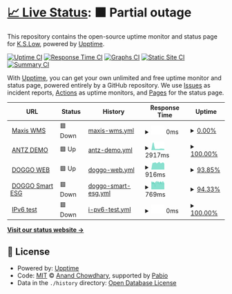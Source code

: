 # [📈 Live Status](https://https://kslow2168.github.io/AntzMonitor): <!--live status--> **🟧 Partial outage**

This repository contains the open-source uptime monitor and status page for [K.S.Low](www.inchz-iot.com), powered by [Upptime](https://github.com/upptime/upptime).

[![Uptime CI](https://github.com/kslow2168/AntzMonitor/workflows/Uptime%20CI/badge.svg)](https://github.com/kslow2168/AntzMonitor/actions?query=workflow%3A%22Uptime+CI%22)
[![Response Time CI](https://github.com/kslow2168/AntzMonitor/workflows/Response%20Time%20CI/badge.svg)](https://github.com/kslow2168/AntzMonitor/actions?query=workflow%3A%22Response+Time+CI%22)
[![Graphs CI](https://github.com/kslow2168/AntzMonitor/workflows/Graphs%20CI/badge.svg)](https://github.com/kslow2168/AntzMonitor/actions?query=workflow%3A%22Graphs+CI%22)
[![Static Site CI](https://github.com/kslow2168/AntzMonitor/workflows/Static%20Site%20CI/badge.svg)](https://github.com/kslow2168/AntzMonitor/actions?query=workflow%3A%22Static+Site+CI%22)
[![Summary CI](https://github.com/kslow2168/AntzMonitor/workflows/Summary%20CI/badge.svg)](https://github.com/kslow2168/AntzMonitor/actions?query=workflow%3A%22Summary+CI%22)

With [Upptime](https://upptime.js.org), you can get your own unlimited and free uptime monitor and status page, powered entirely by a GitHub repository. We use [Issues](https://github.com/kslow2168/AntzMonitor/issues) as incident reports, [Actions](https://github.com/kslow2168/AntzMonitor/actions) as uptime monitors, and [Pages](https://https://kslow2168.github.io/AntzMonitor) for the status page.

<!--start: status pages-->
<!-- This summary is generated by Upptime (https://github.com/upptime/upptime) -->
<!-- Do not edit this manually, your changes will be overwritten -->
<!-- prettier-ignore -->
| URL | Status | History | Response Time | Uptime |
| --- | ------ | ------- | ------------- | ------ |
| <img alt="" src="https://icons.duckduckgo.com/ip3/maxis.antz.app.ico" height="13"> [Maxis WMS](https://maxis.antz.app) | 🟥 Down | [maxis-wms.yml](https://github.com/kslow2168/AntzMonitor/commits/HEAD/history/maxis-wms.yml) | <details><summary><img alt="Response time graph" src="./graphs/maxis-wms/response-time-week.png" height="20"> 0ms</summary><br><a href="https://https://kslow2168.github.io/AntzMonitor/history/maxis-wms"><img alt="Response time 1382" src="https://img.shields.io/endpoint?url=https%3A%2F%2Fraw.githubusercontent.com%2Fkslow2168%2FAntzMonitor%2FHEAD%2Fapi%2Fmaxis-wms%2Fresponse-time.json"></a><br><a href="https://https://kslow2168.github.io/AntzMonitor/history/maxis-wms"><img alt="24-hour response time 0" src="https://img.shields.io/endpoint?url=https%3A%2F%2Fraw.githubusercontent.com%2Fkslow2168%2FAntzMonitor%2FHEAD%2Fapi%2Fmaxis-wms%2Fresponse-time-day.json"></a><br><a href="https://https://kslow2168.github.io/AntzMonitor/history/maxis-wms"><img alt="7-day response time 0" src="https://img.shields.io/endpoint?url=https%3A%2F%2Fraw.githubusercontent.com%2Fkslow2168%2FAntzMonitor%2FHEAD%2Fapi%2Fmaxis-wms%2Fresponse-time-week.json"></a><br><a href="https://https://kslow2168.github.io/AntzMonitor/history/maxis-wms"><img alt="30-day response time 0" src="https://img.shields.io/endpoint?url=https%3A%2F%2Fraw.githubusercontent.com%2Fkslow2168%2FAntzMonitor%2FHEAD%2Fapi%2Fmaxis-wms%2Fresponse-time-month.json"></a><br><a href="https://https://kslow2168.github.io/AntzMonitor/history/maxis-wms"><img alt="1-year response time 1382" src="https://img.shields.io/endpoint?url=https%3A%2F%2Fraw.githubusercontent.com%2Fkslow2168%2FAntzMonitor%2FHEAD%2Fapi%2Fmaxis-wms%2Fresponse-time-year.json"></a></details> | <details><summary><a href="https://https://kslow2168.github.io/AntzMonitor/history/maxis-wms">0.00%</a></summary><a href="https://https://kslow2168.github.io/AntzMonitor/history/maxis-wms"><img alt="All-time uptime 26.42%" src="https://img.shields.io/endpoint?url=https%3A%2F%2Fraw.githubusercontent.com%2Fkslow2168%2FAntzMonitor%2FHEAD%2Fapi%2Fmaxis-wms%2Fuptime.json"></a><br><a href="https://https://kslow2168.github.io/AntzMonitor/history/maxis-wms"><img alt="24-hour uptime 0.00%" src="https://img.shields.io/endpoint?url=https%3A%2F%2Fraw.githubusercontent.com%2Fkslow2168%2FAntzMonitor%2FHEAD%2Fapi%2Fmaxis-wms%2Fuptime-day.json"></a><br><a href="https://https://kslow2168.github.io/AntzMonitor/history/maxis-wms"><img alt="7-day uptime 0.00%" src="https://img.shields.io/endpoint?url=https%3A%2F%2Fraw.githubusercontent.com%2Fkslow2168%2FAntzMonitor%2FHEAD%2Fapi%2Fmaxis-wms%2Fuptime-week.json"></a><br><a href="https://https://kslow2168.github.io/AntzMonitor/history/maxis-wms"><img alt="30-day uptime 1.38%" src="https://img.shields.io/endpoint?url=https%3A%2F%2Fraw.githubusercontent.com%2Fkslow2168%2FAntzMonitor%2FHEAD%2Fapi%2Fmaxis-wms%2Fuptime-month.json"></a><br><a href="https://https://kslow2168.github.io/AntzMonitor/history/maxis-wms"><img alt="1-year uptime 26.42%" src="https://img.shields.io/endpoint?url=https%3A%2F%2Fraw.githubusercontent.com%2Fkslow2168%2FAntzMonitor%2FHEAD%2Fapi%2Fmaxis-wms%2Fuptime-year.json"></a></details>
| <img alt="" src="https://icons.duckduckgo.com/ip3/demo.antz.app.ico" height="13"> [ANTZ DEMO](https://demo.antz.app) | 🟩 Up | [antz-demo.yml](https://github.com/kslow2168/AntzMonitor/commits/HEAD/history/antz-demo.yml) | <details><summary><img alt="Response time graph" src="./graphs/antz-demo/response-time-week.png" height="20"> 2917ms</summary><br><a href="https://https://kslow2168.github.io/AntzMonitor/history/antz-demo"><img alt="Response time 2009" src="https://img.shields.io/endpoint?url=https%3A%2F%2Fraw.githubusercontent.com%2Fkslow2168%2FAntzMonitor%2FHEAD%2Fapi%2Fantz-demo%2Fresponse-time.json"></a><br><a href="https://https://kslow2168.github.io/AntzMonitor/history/antz-demo"><img alt="24-hour response time 1508" src="https://img.shields.io/endpoint?url=https%3A%2F%2Fraw.githubusercontent.com%2Fkslow2168%2FAntzMonitor%2FHEAD%2Fapi%2Fantz-demo%2Fresponse-time-day.json"></a><br><a href="https://https://kslow2168.github.io/AntzMonitor/history/antz-demo"><img alt="7-day response time 2917" src="https://img.shields.io/endpoint?url=https%3A%2F%2Fraw.githubusercontent.com%2Fkslow2168%2FAntzMonitor%2FHEAD%2Fapi%2Fantz-demo%2Fresponse-time-week.json"></a><br><a href="https://https://kslow2168.github.io/AntzMonitor/history/antz-demo"><img alt="30-day response time 3118" src="https://img.shields.io/endpoint?url=https%3A%2F%2Fraw.githubusercontent.com%2Fkslow2168%2FAntzMonitor%2FHEAD%2Fapi%2Fantz-demo%2Fresponse-time-month.json"></a><br><a href="https://https://kslow2168.github.io/AntzMonitor/history/antz-demo"><img alt="1-year response time 2009" src="https://img.shields.io/endpoint?url=https%3A%2F%2Fraw.githubusercontent.com%2Fkslow2168%2FAntzMonitor%2FHEAD%2Fapi%2Fantz-demo%2Fresponse-time-year.json"></a></details> | <details><summary><a href="https://https://kslow2168.github.io/AntzMonitor/history/antz-demo">100.00%</a></summary><a href="https://https://kslow2168.github.io/AntzMonitor/history/antz-demo"><img alt="All-time uptime 99.86%" src="https://img.shields.io/endpoint?url=https%3A%2F%2Fraw.githubusercontent.com%2Fkslow2168%2FAntzMonitor%2FHEAD%2Fapi%2Fantz-demo%2Fuptime.json"></a><br><a href="https://https://kslow2168.github.io/AntzMonitor/history/antz-demo"><img alt="24-hour uptime 100.00%" src="https://img.shields.io/endpoint?url=https%3A%2F%2Fraw.githubusercontent.com%2Fkslow2168%2FAntzMonitor%2FHEAD%2Fapi%2Fantz-demo%2Fuptime-day.json"></a><br><a href="https://https://kslow2168.github.io/AntzMonitor/history/antz-demo"><img alt="7-day uptime 100.00%" src="https://img.shields.io/endpoint?url=https%3A%2F%2Fraw.githubusercontent.com%2Fkslow2168%2FAntzMonitor%2FHEAD%2Fapi%2Fantz-demo%2Fuptime-week.json"></a><br><a href="https://https://kslow2168.github.io/AntzMonitor/history/antz-demo"><img alt="30-day uptime 100.00%" src="https://img.shields.io/endpoint?url=https%3A%2F%2Fraw.githubusercontent.com%2Fkslow2168%2FAntzMonitor%2FHEAD%2Fapi%2Fantz-demo%2Fuptime-month.json"></a><br><a href="https://https://kslow2168.github.io/AntzMonitor/history/antz-demo"><img alt="1-year uptime 99.86%" src="https://img.shields.io/endpoint?url=https%3A%2F%2Fraw.githubusercontent.com%2Fkslow2168%2FAntzMonitor%2FHEAD%2Fapi%2Fantz-demo%2Fuptime-year.json"></a></details>
| <img alt="" src="https://icons.duckduckgo.com/ip3/smartesg.doggo.my.ico" height="13"> [DOGGO WEB](https://smartesg.doggo.my) | 🟩 Up | [doggo-web.yml](https://github.com/kslow2168/AntzMonitor/commits/HEAD/history/doggo-web.yml) | <details><summary><img alt="Response time graph" src="./graphs/doggo-web/response-time-week.png" height="20"> 916ms</summary><br><a href="https://https://kslow2168.github.io/AntzMonitor/history/doggo-web"><img alt="Response time 974" src="https://img.shields.io/endpoint?url=https%3A%2F%2Fraw.githubusercontent.com%2Fkslow2168%2FAntzMonitor%2FHEAD%2Fapi%2Fdoggo-web%2Fresponse-time.json"></a><br><a href="https://https://kslow2168.github.io/AntzMonitor/history/doggo-web"><img alt="24-hour response time 791" src="https://img.shields.io/endpoint?url=https%3A%2F%2Fraw.githubusercontent.com%2Fkslow2168%2FAntzMonitor%2FHEAD%2Fapi%2Fdoggo-web%2Fresponse-time-day.json"></a><br><a href="https://https://kslow2168.github.io/AntzMonitor/history/doggo-web"><img alt="7-day response time 916" src="https://img.shields.io/endpoint?url=https%3A%2F%2Fraw.githubusercontent.com%2Fkslow2168%2FAntzMonitor%2FHEAD%2Fapi%2Fdoggo-web%2Fresponse-time-week.json"></a><br><a href="https://https://kslow2168.github.io/AntzMonitor/history/doggo-web"><img alt="30-day response time 1480" src="https://img.shields.io/endpoint?url=https%3A%2F%2Fraw.githubusercontent.com%2Fkslow2168%2FAntzMonitor%2FHEAD%2Fapi%2Fdoggo-web%2Fresponse-time-month.json"></a><br><a href="https://https://kslow2168.github.io/AntzMonitor/history/doggo-web"><img alt="1-year response time 974" src="https://img.shields.io/endpoint?url=https%3A%2F%2Fraw.githubusercontent.com%2Fkslow2168%2FAntzMonitor%2FHEAD%2Fapi%2Fdoggo-web%2Fresponse-time-year.json"></a></details> | <details><summary><a href="https://https://kslow2168.github.io/AntzMonitor/history/doggo-web">93.85%</a></summary><a href="https://https://kslow2168.github.io/AntzMonitor/history/doggo-web"><img alt="All-time uptime 98.58%" src="https://img.shields.io/endpoint?url=https%3A%2F%2Fraw.githubusercontent.com%2Fkslow2168%2FAntzMonitor%2FHEAD%2Fapi%2Fdoggo-web%2Fuptime.json"></a><br><a href="https://https://kslow2168.github.io/AntzMonitor/history/doggo-web"><img alt="24-hour uptime 100.00%" src="https://img.shields.io/endpoint?url=https%3A%2F%2Fraw.githubusercontent.com%2Fkslow2168%2FAntzMonitor%2FHEAD%2Fapi%2Fdoggo-web%2Fuptime-day.json"></a><br><a href="https://https://kslow2168.github.io/AntzMonitor/history/doggo-web"><img alt="7-day uptime 93.85%" src="https://img.shields.io/endpoint?url=https%3A%2F%2Fraw.githubusercontent.com%2Fkslow2168%2FAntzMonitor%2FHEAD%2Fapi%2Fdoggo-web%2Fuptime-week.json"></a><br><a href="https://https://kslow2168.github.io/AntzMonitor/history/doggo-web"><img alt="30-day uptime 89.42%" src="https://img.shields.io/endpoint?url=https%3A%2F%2Fraw.githubusercontent.com%2Fkslow2168%2FAntzMonitor%2FHEAD%2Fapi%2Fdoggo-web%2Fuptime-month.json"></a><br><a href="https://https://kslow2168.github.io/AntzMonitor/history/doggo-web"><img alt="1-year uptime 98.58%" src="https://img.shields.io/endpoint?url=https%3A%2F%2Fraw.githubusercontent.com%2Fkslow2168%2FAntzMonitor%2FHEAD%2Fapi%2Fdoggo-web%2Fuptime-year.json"></a></details>
| <img alt="" src="https://icons.duckduckgo.com/ip3/smartesgapp.doggo.my.ico" height="13"> [DOGGO Smart ESG](https://smartesgapp.doggo.my) | 🟥 Down | [doggo-smart-esg.yml](https://github.com/kslow2168/AntzMonitor/commits/HEAD/history/doggo-smart-esg.yml) | <details><summary><img alt="Response time graph" src="./graphs/doggo-smart-esg/response-time-week.png" height="20"> 769ms</summary><br><a href="https://https://kslow2168.github.io/AntzMonitor/history/doggo-smart-esg"><img alt="Response time 860" src="https://img.shields.io/endpoint?url=https%3A%2F%2Fraw.githubusercontent.com%2Fkslow2168%2FAntzMonitor%2FHEAD%2Fapi%2Fdoggo-smart-esg%2Fresponse-time.json"></a><br><a href="https://https://kslow2168.github.io/AntzMonitor/history/doggo-smart-esg"><img alt="24-hour response time 746" src="https://img.shields.io/endpoint?url=https%3A%2F%2Fraw.githubusercontent.com%2Fkslow2168%2FAntzMonitor%2FHEAD%2Fapi%2Fdoggo-smart-esg%2Fresponse-time-day.json"></a><br><a href="https://https://kslow2168.github.io/AntzMonitor/history/doggo-smart-esg"><img alt="7-day response time 769" src="https://img.shields.io/endpoint?url=https%3A%2F%2Fraw.githubusercontent.com%2Fkslow2168%2FAntzMonitor%2FHEAD%2Fapi%2Fdoggo-smart-esg%2Fresponse-time-week.json"></a><br><a href="https://https://kslow2168.github.io/AntzMonitor/history/doggo-smart-esg"><img alt="30-day response time 793" src="https://img.shields.io/endpoint?url=https%3A%2F%2Fraw.githubusercontent.com%2Fkslow2168%2FAntzMonitor%2FHEAD%2Fapi%2Fdoggo-smart-esg%2Fresponse-time-month.json"></a><br><a href="https://https://kslow2168.github.io/AntzMonitor/history/doggo-smart-esg"><img alt="1-year response time 860" src="https://img.shields.io/endpoint?url=https%3A%2F%2Fraw.githubusercontent.com%2Fkslow2168%2FAntzMonitor%2FHEAD%2Fapi%2Fdoggo-smart-esg%2Fresponse-time-year.json"></a></details> | <details><summary><a href="https://https://kslow2168.github.io/AntzMonitor/history/doggo-smart-esg">94.33%</a></summary><a href="https://https://kslow2168.github.io/AntzMonitor/history/doggo-smart-esg"><img alt="All-time uptime 99.25%" src="https://img.shields.io/endpoint?url=https%3A%2F%2Fraw.githubusercontent.com%2Fkslow2168%2FAntzMonitor%2FHEAD%2Fapi%2Fdoggo-smart-esg%2Fuptime.json"></a><br><a href="https://https://kslow2168.github.io/AntzMonitor/history/doggo-smart-esg"><img alt="24-hour uptime 92.24%" src="https://img.shields.io/endpoint?url=https%3A%2F%2Fraw.githubusercontent.com%2Fkslow2168%2FAntzMonitor%2FHEAD%2Fapi%2Fdoggo-smart-esg%2Fuptime-day.json"></a><br><a href="https://https://kslow2168.github.io/AntzMonitor/history/doggo-smart-esg"><img alt="7-day uptime 94.33%" src="https://img.shields.io/endpoint?url=https%3A%2F%2Fraw.githubusercontent.com%2Fkslow2168%2FAntzMonitor%2FHEAD%2Fapi%2Fdoggo-smart-esg%2Fuptime-week.json"></a><br><a href="https://https://kslow2168.github.io/AntzMonitor/history/doggo-smart-esg"><img alt="30-day uptime 94.23%" src="https://img.shields.io/endpoint?url=https%3A%2F%2Fraw.githubusercontent.com%2Fkslow2168%2FAntzMonitor%2FHEAD%2Fapi%2Fdoggo-smart-esg%2Fuptime-month.json"></a><br><a href="https://https://kslow2168.github.io/AntzMonitor/history/doggo-smart-esg"><img alt="1-year uptime 99.25%" src="https://img.shields.io/endpoint?url=https%3A%2F%2Fraw.githubusercontent.com%2Fkslow2168%2FAntzMonitor%2FHEAD%2Fapi%2Fdoggo-smart-esg%2Fuptime-year.json"></a></details>
| <img alt="" src="https://icons.duckduckgo.com/ip3/null.ico" height="13"> [IPv6 test](dahsboard.inchz.io) | 🟥 Down | [i-pv6-test.yml](https://github.com/kslow2168/AntzMonitor/commits/HEAD/history/i-pv6-test.yml) | <details><summary><img alt="Response time graph" src="./graphs/i-pv6-test/response-time-week.png" height="20"> 0ms</summary><br><a href="https://https://kslow2168.github.io/AntzMonitor/history/i-pv6-test"><img alt="Response time 0" src="https://img.shields.io/endpoint?url=https%3A%2F%2Fraw.githubusercontent.com%2Fkslow2168%2FAntzMonitor%2FHEAD%2Fapi%2Fi-pv6-test%2Fresponse-time.json"></a><br><a href="https://https://kslow2168.github.io/AntzMonitor/history/i-pv6-test"><img alt="24-hour response time 0" src="https://img.shields.io/endpoint?url=https%3A%2F%2Fraw.githubusercontent.com%2Fkslow2168%2FAntzMonitor%2FHEAD%2Fapi%2Fi-pv6-test%2Fresponse-time-day.json"></a><br><a href="https://https://kslow2168.github.io/AntzMonitor/history/i-pv6-test"><img alt="7-day response time 0" src="https://img.shields.io/endpoint?url=https%3A%2F%2Fraw.githubusercontent.com%2Fkslow2168%2FAntzMonitor%2FHEAD%2Fapi%2Fi-pv6-test%2Fresponse-time-week.json"></a><br><a href="https://https://kslow2168.github.io/AntzMonitor/history/i-pv6-test"><img alt="30-day response time 0" src="https://img.shields.io/endpoint?url=https%3A%2F%2Fraw.githubusercontent.com%2Fkslow2168%2FAntzMonitor%2FHEAD%2Fapi%2Fi-pv6-test%2Fresponse-time-month.json"></a><br><a href="https://https://kslow2168.github.io/AntzMonitor/history/i-pv6-test"><img alt="1-year response time 0" src="https://img.shields.io/endpoint?url=https%3A%2F%2Fraw.githubusercontent.com%2Fkslow2168%2FAntzMonitor%2FHEAD%2Fapi%2Fi-pv6-test%2Fresponse-time-year.json"></a></details> | <details><summary><a href="https://https://kslow2168.github.io/AntzMonitor/history/i-pv6-test">100.00%</a></summary><a href="https://https://kslow2168.github.io/AntzMonitor/history/i-pv6-test"><img alt="All-time uptime 100.00%" src="https://img.shields.io/endpoint?url=https%3A%2F%2Fraw.githubusercontent.com%2Fkslow2168%2FAntzMonitor%2FHEAD%2Fapi%2Fi-pv6-test%2Fuptime.json"></a><br><a href="https://https://kslow2168.github.io/AntzMonitor/history/i-pv6-test"><img alt="24-hour uptime 100.00%" src="https://img.shields.io/endpoint?url=https%3A%2F%2Fraw.githubusercontent.com%2Fkslow2168%2FAntzMonitor%2FHEAD%2Fapi%2Fi-pv6-test%2Fuptime-day.json"></a><br><a href="https://https://kslow2168.github.io/AntzMonitor/history/i-pv6-test"><img alt="7-day uptime 100.00%" src="https://img.shields.io/endpoint?url=https%3A%2F%2Fraw.githubusercontent.com%2Fkslow2168%2FAntzMonitor%2FHEAD%2Fapi%2Fi-pv6-test%2Fuptime-week.json"></a><br><a href="https://https://kslow2168.github.io/AntzMonitor/history/i-pv6-test"><img alt="30-day uptime 100.00%" src="https://img.shields.io/endpoint?url=https%3A%2F%2Fraw.githubusercontent.com%2Fkslow2168%2FAntzMonitor%2FHEAD%2Fapi%2Fi-pv6-test%2Fuptime-month.json"></a><br><a href="https://https://kslow2168.github.io/AntzMonitor/history/i-pv6-test"><img alt="1-year uptime 100.00%" src="https://img.shields.io/endpoint?url=https%3A%2F%2Fraw.githubusercontent.com%2Fkslow2168%2FAntzMonitor%2FHEAD%2Fapi%2Fi-pv6-test%2Fuptime-year.json"></a></details>

<!--end: status pages-->

[**Visit our status website →**](https://https://kslow2168.github.io/AntzMonitor)

## 📄 License

- Powered by: [Upptime](https://github.com/upptime/upptime)
- Code: [MIT](./LICENSE) © [Anand Chowdhary](https://anandchowdhary.com), supported by [Pabio](https://pabio.com)
- Data in the `./history` directory: [Open Database License](https://opendatacommons.org/licenses/odbl/1-0/)
